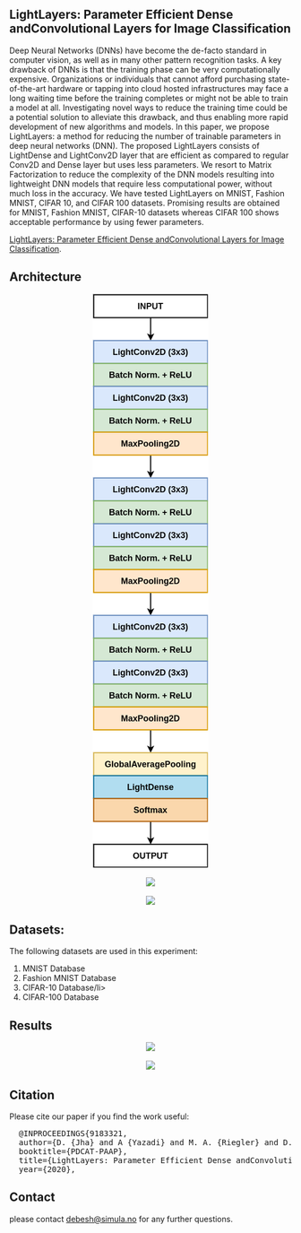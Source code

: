 ## LightLayers: Parameter Efficient Dense andConvolutional Layers for Image Classification

Deep Neural Networks (DNNs) have become the de-facto standard in computer vision, as well as in many other pattern recognition tasks. A key drawback of DNNs is that the training phase can be very computationally expensive. Organizations or individuals that cannot afford purchasing state-of-the-art hardware or tapping into cloud hosted infrastructures may face a long  waiting time before the training completes or might not be able to train a model at all.  Investigating novel ways to reduce the training time could be a potential solution to alleviate this drawback, and thus enabling more rapid development of new algorithms and models. 
In this paper, we propose LightLayers: a method for reducing the number of trainable parameters in deep neural networks (DNN). The proposed LightLayers consists of LightDense and LightConv2D layer that are efficient as compared to regular Conv2D and Dense layer but uses less parameters. We resort to Matrix Factorization to reduce the complexity of the DNN models resulting into lightweight DNN models  that require less computational power, without much loss in the accuracy.  We have tested LightLayers on MNIST, Fashion MNIST, CIFAR 10, and CIFAR 100 datasets. Promising results are obtained for MNIST, Fashion MNIST, CIFAR-10 datasets whereas CIFAR 100 shows acceptable performance by using fewer parameters.  

[LightLayers: Parameter Efficient Dense andConvolutional Layers for Image Classification](lightlayers.pdf).

## Architecture
<p align ="center">
<img src="lightmodel.png">
</p>

<p align ="center">
<img src="img/Figure1">
</p>

<p align ="center">
<img src="img/Figure2">
</p>

## Datasets:
The following datasets are used in this experiment:
<ol>
  <li>MNIST Database</li>
  <li>Fashion MNIST Database</li>
  <li>CIFAR-10 Database/li>
  <li>CIFAR-100 Database</li>
 </ol>

 ## Results
 <p align ="center">
<img src="img/Table1">
</p>

 <p align ="center">
<img src="img/Table2">
</p>


## Citation
Please cite our paper if you find the work useful: 
<pre>
  @INPROCEEDINGS{9183321,
  author={D. {Jha} and A {Yazadi} and M. A. {Riegler} and D. {Johansen} and P. {Halvorsen} and H. D. {Johansen}},
  booktitle={PDCAT-PAAP}, 
  title={LightLayers: Parameter Efficient Dense andConvolutional Layers for Image Classification}, 
  year={2020},
</pre>

## Contact
please contact debesh@simula.no for any further questions. 
